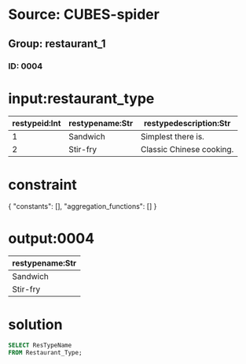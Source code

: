 # Source: CUBES-spider
## Group: restaurant_1
### ID: 0004

# input:restaurant_type

| restypeid:Int | restypename:Str | restypedescription:Str |
|---|---|---|
| 1 | Sandwich | Simplest there is. |
| 2 | Stir-fry | Classic Chinese cooking. |

# constraint

{
  "constants": [],
  "aggregation_functions": []
}

# output:0004

| restypename:Str |
|---|
| Sandwich |
| Stir-fry |

# solution

```sql
SELECT ResTypeName
FROM Restaurant_Type;
```
